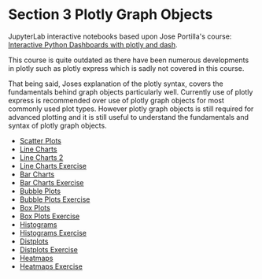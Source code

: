 # Section 3 Plotly Graph Objects

JupyterLab interactive notebooks based upon Jose Portilla's course:
[Interactive Python Dashboards with plotly and dash](https://www.udemy.com/course/interactive-python-dashboards-with-plotly-and-dash/).

This course is quite outdated as there have been numerous developments in plotly such as plotly express which is sadly not covered in this course. 

That being said, Joses explanation of the plotly syntax, covers the fundamentals behind graph objects particularly well. Currently use of plotly express is recommended over use of plotly graph objects for most commonly used plot types. However plotly graph objects is still required for advanced plotting and it is still useful to understand the fundamentals and syntax of plotly graph objects.

* [Scatter Plots](https://nbviewer.org/github/PhilipYip1988/plotly_udemy/blob/main/lect11_scatter_plots.ipynb)
* [Line Charts](https://nbviewer.org/github/PhilipYip1988/plotly_udemy/blob/main/lect12_line_charts.ipynb)
* [Line Charts 2](https://nbviewer.org/github/PhilipYip1988/plotly_udemy/blob/main/lect13_line_charts_2.ipynb)
* [Line Charts Exercise](https://nbviewer.org/github/PhilipYip1988/plotly_udemy/blob/main/lect14_line_charts_exercise.ipynb)
* [Bar Charts](https://nbviewer.org/github/PhilipYip1988/plotly_udemy/blob/main/lect16_bar_charts.ipynb)
* [Bar Charts Exercise](https://nbviewer.org/github/PhilipYip1988/plotly_udemy/blob/main/lect17_bar_charts_exercise.ipynb)
* [Bubble Plots](https://nbviewer.org/github/PhilipYip1988/plotly_udemy/blob/main/lect18_bubble_plots.ipynb)
* [Bubble Plots Exercise](https://nbviewer.org/github/PhilipYip1988/plotly_udemy/blob/main/lect20_bubble_plots_exercise.ipynb)
* [Box Plots](https://nbviewer.org/github/PhilipYip1988/plotly_udemy/blob/main/lect22_box_plots.ipynb)
* [Box Plots Exercise](https://nbviewer.org/github/PhilipYip1988/plotly_udemy/blob/main/lect23_box_plots_exercise.ipynb)
* [Histograms](https://nbviewer.org/github/PhilipYip1988/plotly_udemy/blob/main/lect25_histograms.ipynb)
* [Histograms Exercise](https://nbviewer.org/github/PhilipYip1988/plotly_udemy/blob/main/lect26_histograms_exercise.ipynb)
* [Distplots](https://nbviewer.org/github/PhilipYip1988/plotly_udemy/blob/main/lect28_distplots.ipynb)
* [Distplots Exercise](https://nbviewer.org/github/PhilipYip1988/plotly_udemy/blob/main/lect29_distplots_exercise.ipynb)
* [Heatmaps](https://nbviewer.org/github/PhilipYip1988/plotly_udemy/blob/main/lect31_heatmaps.ipynb)
* [Heatmaps Exercise](https://nbviewer.org/github/PhilipYip1988/plotly_udemy/blob/main/lect32_heatmaps_exercise.ipynb)

